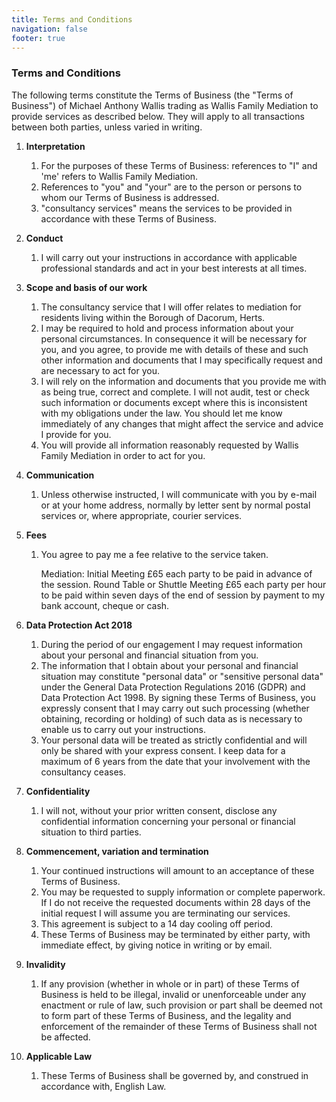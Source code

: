 ```yaml
---
title: Terms and Conditions
navigation: false
footer: true
---
```

### Terms and Conditions

The following terms constitute the Terms of Business (the "Terms of Business") of Michael Anthony Wallis trading as Wallis Family Mediation to provide services as described below. They will apply to all transactions between both parties, unless varied in writing.

1. **Interpretation**

   1. For the purposes of these Terms of Business: references to "I" and 'me' refers to Wallis Family Mediation.
   2. References to "you" and "your" are to the person or persons to whom our Terms of Business is addressed.
   3. "consultancy services" means the services to be provided in accordance with these Terms of Business.
2. **Conduct**

   1. I will carry out your instructions in accordance with applicable professional standards and act in your best interests at all times.
3. **Scope and basis of our work**

   1. The consultancy service that I will offer relates to mediation for residents living within the Borough of Dacorum, Herts. 
   2. I may be required to hold and process information about your personal circumstances. In consequence it will be necessary for you, and you agree, to provide me with details of these and such other information and documents that I may specifically request and are necessary to act for you.
   3. I will rely on the information and documents that you provide me with as being true, correct and complete. I will not audit, test or check such information or documents except where this is inconsistent with my obligations under the law. You should let me know immediately of any changes that might affect the service and advice I provide for you.
   4. You will provide all information reasonably requested by Wallis Family Mediation in order to act for you.
4. **Communication**

   1. Unless otherwise instructed, I will communicate with you by e-mail or at your home address, normally by letter sent by normal postal services or, where appropriate, courier services.
5. **Fees**

   1. You agree to pay me a fee relative to the service taken.

      Mediation: Initial Meeting £65 each party to be paid in advance of the session. Round Table or Shuttle Meeting £65 each party per hour to be paid within seven days of the end of session by payment to my bank account, cheque or cash.
6. **Data Protection Act 2018**

   1. During the period of our engagement I may request information about your personal and financial situation from you.
   2. The information that I obtain about your personal and financial situation may constitute "personal data" or "sensitive personal data" under the General Data Protection Regulations 2016 (GDPR) and Data Protection Act 1998. By signing these Terms of Business, you expressly consent that I may carry out such processing (whether obtaining, recording or holding) of such data as is necessary to enable us to carry out your instructions.
   3. Your personal data will be treated as strictly confidential and will only be shared with your express consent. I keep data for a maximum of 6 years from the date that your involvement with the consultancy ceases.
7. **Confidentiality**

   1. I will not, without your prior written consent, disclose any confidential information concerning your personal or financial situation to third parties.
8. **Commencement, variation and termination**

   1. Your continued instructions will amount to an acceptance of these Terms of Business.
   2. You may be requested to supply information or complete paperwork. If I do not receive the requested documents within 28 days of the initial request I will assume you are terminating our services.
   3. This agreement is subject to a 14 day cooling off period.
   4. These Terms of Business may be terminated by either party, with immediate effect, by giving notice in writing or by email.
9. **Invalidity**

   1. If any provision (whether in whole or in part) of these Terms of Business is held to be illegal, invalid or unenforceable under any enactment or rule of law, such provision or part shall be deemed not to form part of these Terms of Business, and the legality and enforcement of the remainder of these Terms of Business shall not be affected.
10. **Applicable Law**

    1. These Terms of Business shall be governed by, and construed in accordance with, English Law.